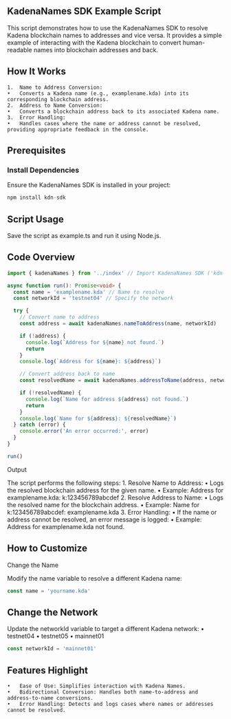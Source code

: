 ## KadenaNames SDK Example Script

This script demonstrates how to use the KadenaNames SDK to resolve Kadena blockchain names to addresses and vice versa. It provides a simple example of interacting with the Kadena blockchain to convert human-readable names into blockchain addresses and back.

## How It Works

    1.	Name to Address Conversion:
    •	Converts a Kadena name (e.g., examplename.kda) into its corresponding blockchain address.
    2.	Address to Name Conversion:
    •	Converts a blockchain address back to its associated Kadena name.
    3.	Error Handling:
    •	Handles cases where the name or address cannot be resolved, providing appropriate feedback in the console.

## Prerequisites

### Install Dependencies

Ensure the KadenaNames SDK is installed in your project:

```typescript
npm install kdn-sdk
```

## Script Usage

Save the script as example.ts and run it using Node.js.

## Code Overview

```typescript
import { kadenaNames } from '../index' // Import KadenaNames SDK ('kdn-sdk')

async function run(): Promise<void> {
  const name = 'examplename.kda' // Name to resolve
  const networkId = 'testnet04' // Specify the network

  try {
    // Convert name to address
    const address = await kadenaNames.nameToAddress(name, networkId)

    if (!address) {
      console.log(`Address for ${name} not found.`)
      return
    }
    console.log(`Address for ${name}: ${address}`)

    // Convert address back to name
    const resolvedName = await kadenaNames.addressToName(address, networkId)

    if (!resolvedName) {
      console.log(`Name for address ${address} not found.`)
      return
    }
    console.log(`Name for ${address}: ${resolvedName}`)
  } catch (error) {
    console.error('An error occurred:', error)
  }
}

run()
```

Output

The script performs the following steps: 1. Resolve Name to Address:
• Logs the resolved blockchain address for the given name.
• Example: Address for examplename.kda: k:123456789abcdef 2. Resolve Address to Name:
• Logs the resolved name for the blockchain address.
• Example: Name for k:123456789abcdef: examplename.kda 3. Error Handling:
• If the name or address cannot be resolved, an error message is logged:
• Example: Address for examplename.kda not found.

## How to Customize

Change the Name

Modify the name variable to resolve a different Kadena name:

```typescript
const name = 'yourname.kda'
```

## Change the Network

Update the networkId variable to target a different Kadena network:
• testnet04
• testnet05
• mainnet01

```typescript
const networkId = 'mainnet01'
```

## Features Highlight

    •	Ease of Use: Simplifies interaction with Kadena Names.
    •	Bidirectional Conversion: Handles both name-to-address and address-to-name conversions.
    •	Error Handling: Detects and logs cases where names or addresses cannot be resolved.
